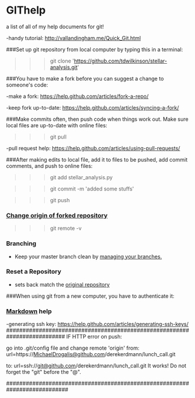 # GIThelp
a list of all of my help documents for git!

-handy tutorial:        http://vallandingham.me/Quick_Git.html

###Set up git repository from local computer by typing this in a terminal:
>>> git clone 'https://github.com/tdwilkinson/stellar-analysis.git'

###You have to make a fork before you can suggest a change to someone's code:

-make a fork:           https://help.github.com/articles/fork-a-repo/

-keep fork up-to-date:  https://help.github.com/articles/syncing-a-fork/

###Make commits often, then push code when things work out.
Make sure local files are up-to-date with online files:
>>> git pull

-pull request help:          https://help.github.com/articles/using-pull-requests/

###After making edits to local file, add it to files to be pushed, add commit comments, and push to online files:
>>> git add stellar_analysis.py

>>> git commit -m 'added some stuffs'

>>> git push

### [Change origin of forked repository](https://help.github.com/articles/changing-a-remote-s-url/)
>>> git remote -v         

### Branching
- Keep your master branch clean by [managing your branches.](https://github.com/Kunena/Kunena-Forum/wiki/Create-a-new-branch-with-git-and-manage-branches)

### Reset a Repository
- sets back match the [original repository](http://stackoverflow.com/questions/33119211/git-reset-forked-repo-to-current-copy-of-upstream-repo)

###When using git from a new computer, you have to authenticate it:

### [Markdown](https://guides.github.com/features/mastering-markdown/) help

-generating ssh key:    https://help.github.com/articles/generating-ssh-keys/
##########################################################################
IF HTTP error on push:

go into .git/config file and change remote 'origin' from:
url=https://MichaelDrogalis@github.com/derekerdmann/lunch_call.git 

to:
url=ssh://git@github.com/derekerdmann/lunch_call.git
It works!  Do not forget the "git" before the "@".

###########################################################################
